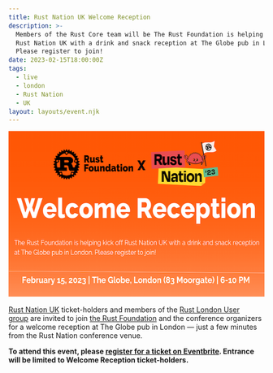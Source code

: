 ```yaml
---
title: Rust Nation UK Welcome Reception
description: >-
  Members of the Rust Core team will be The Rust Foundation is helping kick off
  Rust Nation UK with a drink and snack reception at The Globe pub in London.
  Please register to join!
date: 2023-02-15T18:00:00Z
tags:
  - live
  - london
  - Rust Nation
  - UK
layout: layouts/event.njk
---
```

<img src="/img/news/2023-01-17-rust-nation-announcement-reception/Reception.png" width="580" height="326" />

<a target="_blank" rel="nofollow noopener noreferrer" href="https://www.rustnationuk.com/">R﻿ust Nation UK</a>&nbsp;ticket-holders and members of the&nbsp;<a target="_blank" rel="nofollow noopener noreferrer" href="https://www.meetup.com/rust-london-user-group/">Rust London User group</a>&nbsp;are invited to join&nbsp;<a target="_blank" rel="nofollow noopener noreferrer" href="https://foundation.rust-lang.org/">the Rust Foundation</a>&nbsp;and the conference organizers for a welcome reception at The Globe pub in London — just a few minutes from the Rust Nation conference venue.

**To attend this event, please <a target="_blank" rel="noopener" href="https://www.eventbrite.com/e/rust-foundation-x-rust-nation-uk-welcome-reception-tickets-514320976887">register for a ticket on Eventbrite</a>. Entrance will be limited to Welcome Reception ticket-holders.**